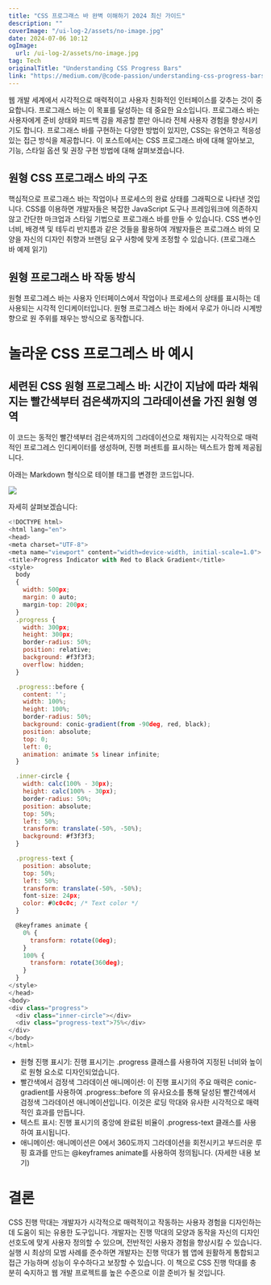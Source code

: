 ```yaml
---
title: "CSS 프로그래스 바 완벽 이해하기 2024 최신 가이드"
description: ""
coverImage: "/ui-log-2/assets/no-image.jpg"
date: 2024-07-06 10:12
ogImage: 
  url: /ui-log-2/assets/no-image.jpg
tag: Tech
originalTitle: "Understanding CSS Progress Bars"
link: "https://medium.com/@code-passion/understanding-css-progress-bars-57d39173492a"
---
```



웹 개발 세계에서 시각적으로 매력적이고 사용자 친화적인 인터페이스를 갖추는 것이 중요합니다. 프로그래스 바는 이 목표를 달성하는 데 중요한 요소입니다. 프로그래스 바는 사용자에게 준비 상태와 피드백 감을 제공할 뿐만 아니라 전체 사용자 경험을 향상시키기도 합니다. 프로그래스 바를 구현하는 다양한 방법이 있지만, CSS는 유연하고 적응성 있는 접근 방식을 제공합니다. 이 포스트에서는 CSS 프로그래스 바에 대해 알아보고, 기능, 스타일 옵션 및 권장 구현 방법에 대해 살펴보겠습니다.

## 원형 CSS 프로그래스 바의 구조

핵심적으로 프로그래스 바는 작업이나 프로세스의 완료 상태를 그래픽으로 나타낸 것입니다. CSS를 이용하면 개발자들은 복잡한 JavaScript 도구나 프레임워크에 의존하지 않고 간단한 마크업과 스타일 기법으로 프로그래스 바를 만들 수 있습니다. CSS 변수인 너비, 배경색 및 테두리 반지름과 같은 것들을 활용하여 개발자들은 프로그래스 바의 모양을 자신의 디자인 취향과 브랜딩 요구 사항에 맞게 조정할 수 있습니다. (프로그래스 바 예제 읽기)

## 원형 프로그래스 바 작동 방식

<!-- ui-log 수평형 -->
<ins class="adsbygoogle"
  style="display:block"
  data-ad-client="ca-pub-4877378276818686"
  data-ad-slot="9743150776"
  data-ad-format="auto"
  data-full-width-responsive="true"></ins>
  <script>
  (adsbygoogle = window.adsbygoogle || []).push({});
  </script>

원형 프로그레스 바는 사용자 인터페이스에서 작업이나 프로세스의 상태를 표시하는 데 사용되는 시각적 인디케이터입니다. 원형 프로그레스 바는 좌에서 우로가 아니라 시계방향으로 원 주위를 채우는 방식으로 동작합니다.

# 놀라운 CSS 프로그레스 바 예시

## 세련된 CSS 원형 프로그레스 바: 시간이 지남에 따라 채워지는 빨간색부터 검은색까지의 그라데이션을 가진 원형 영역

이 코드는 동적인 빨간색부터 검은색까지의 그라데이션으로 채워지는 시각적으로 매력적인 프로그레스 인디케이터를 생성하며, 진행 퍼센트를 표시하는 텍스트가 함께 제공됩니다.

<!-- ui-log 수평형 -->
<ins class="adsbygoogle"
  style="display:block"
  data-ad-client="ca-pub-4877378276818686"
  data-ad-slot="9743150776"
  data-ad-format="auto"
  data-full-width-responsive="true"></ins>
  <script>
  (adsbygoogle = window.adsbygoogle || []).push({});
  </script>

아래는 Markdown 형식으로 테이블 태그를 변경한 코드입니다.


<img src="https://miro.medium.com/v2/resize:fit:1400/1*LAVuedx3wsRkqbRDhDAGQw.gif" />

자세히 살펴보겠습니다:

```js
<!DOCTYPE html>
<html lang="en">
<head>
<meta charset="UTF-8">
<meta name="viewport" content="width=device-width, initial-scale=1.0">
<title>Progress Indicator with Red to Black Gradient</title>
<style>
  body
  {
    width: 500px;
    margin: 0 auto;
    margin-top: 200px;
  }
  .progress {
    width: 300px;
    height: 300px;
    border-radius: 50%;
    position: relative;
    background: #f3f3f3;
    overflow: hidden;
  }

  .progress::before {
    content: '';
    width: 100%;
    height: 100%;
    border-radius: 50%;
    background: conic-gradient(from -90deg, red, black);
    position: absolute;
    top: 0;
    left: 0;
    animation: animate 5s linear infinite;
  }

  .inner-circle {
    width: calc(100% - 30px);
    height: calc(100% - 30px);
    border-radius: 50%;
    position: absolute;
    top: 50%;
    left: 50%;
    transform: translate(-50%, -50%);
    background: #f3f3f3;
  }

  .progress-text {
    position: absolute;
    top: 50%;
    left: 50%;
    transform: translate(-50%, -50%);
    font-size: 24px;
    color: #0c0c0c; /* Text color */
  }

  @keyframes animate {
    0% {
      transform: rotate(0deg);
    }
    100% {
      transform: rotate(360deg);
    }
  }
</style>
</head>
<body>
<div class="progress">
  <div class="inner-circle"></div>
  <div class="progress-text">75%</div>
</div>
</body>
</html>
```


<!-- ui-log 수평형 -->
<ins class="adsbygoogle"
  style="display:block"
  data-ad-client="ca-pub-4877378276818686"
  data-ad-slot="9743150776"
  data-ad-format="auto"
  data-full-width-responsive="true"></ins>
  <script>
  (adsbygoogle = window.adsbygoogle || []).push({});
  </script>

- 원형 진행 표시기: 진행 표시기는 .progress 클래스를 사용하여 지정된 너비와 높이로 원형 요소로 디자인되었습니다.
- 빨간색에서 검정색 그라데이션 애니메이션: 이 진행 표시기의 주요 매력은 conic-gradient를 사용하여 .progress::before 의 유사요소를 통해 달성된 빨간색에서 검정색 그라데이션 애니메이션입니다. 이것은 로딩 막대와 유사한 시각적으로 매력적인 효과를 만듭니다.
- 텍스트 표시: 진행 표시기의 중앙에 완료된 비율이 .progress-text 클래스를 사용하여 표시됩니다.
- 애니메이션: 애니메이션은 0에서 360도까지 그라데이션을 회전시키고 부드러운 루핑 효과를 만드는 @keyframes animate를 사용하여 정의됩니다. (자세한 내용 보기)

# 결론

CSS 진행 막대는 개발자가 시각적으로 매력적이고 작동하는 사용자 경험을 디자인하는 데 도움이 되는 유용한 도구입니다. 개발자는 진행 막대의 모양과 동작을 자신의 디자인 선호도에 맞게 사용자 정의할 수 있으며, 전반적인 사용자 경험을 향상시킬 수 있습니다. 실행 시 최상의 모범 사례를 준수하면 개발자는 진행 막대가 웹 앱에 원활하게 통합되고 접근 가능하며 성능이 우수하다고 보장할 수 있습니다. 이 책으로 CSS 진행 막대를 충분히 숙지하고 웹 개발 프로젝트를 높은 수준으로 이끌 준비가 될 것입니다.
